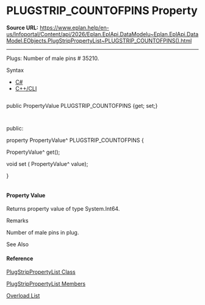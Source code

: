 # PLUGSTRIP_COUNTOFPINS Property

**Source URL:** https://www.eplan.help/en-us/Infoportal/Content/api/2026/Eplan.EplApi.DataModelu~Eplan.EplApi.DataModel.EObjects.PlugStripPropertyList~PLUGSTRIP_COUNTOFPINS().html

---

Plugs: Number of male pins # 35210.

Syntax

- [C#](#i-syntax-CS)
- [C++/CLI](#i-syntax-CPP2005)

```
```
public PropertyValue PLUGSTRIP_COUNTOFPINS {get; set;}
```
```

```
```
public:
property PropertyValue^ PLUGSTRIP_COUNTOFPINS {
   PropertyValue^ get();
   void set (    PropertyValue^ value);
}
```
```

#### Property Value

Returns property value of type System.Int64.

Remarks

Number of male pins in plug.



See Also

#### Reference

[PlugStripPropertyList Class](Eplan.EplApi.DataModelu~Eplan.EplApi.DataModel.EObjects.PlugStripPropertyList.html)
  
[PlugStripPropertyList Members](Eplan.EplApi.DataModelu~Eplan.EplApi.DataModel.EObjects.PlugStripPropertyList_members.html)
  
[Overload List](Eplan.EplApi.DataModelu~Eplan.EplApi.DataModel.EObjects.PlugStripPropertyList~PLUGSTRIP_COUNTOFPINS.html)